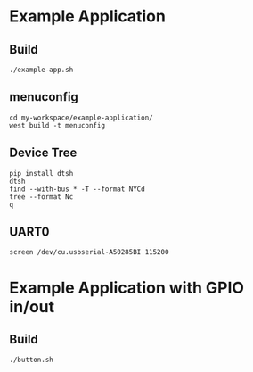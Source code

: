 # Example Application

## Build

```
./example-app.sh
```

## menuconfig

```
cd my-workspace/example-application/
west build -t menuconfig
```

## Device Tree

```
pip install dtsh
dtsh
find --with-bus * -T --format NYCd
tree --format Nc
q
```

## UART0

```
screen /dev/cu.usbserial-A50285BI 115200
```

# Example Application with GPIO in/out

## Build

```
./button.sh
```
